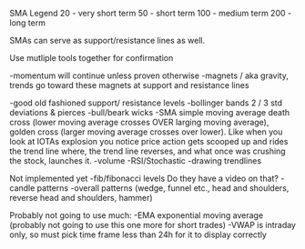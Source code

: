 
SMA Legend
20 - very short term
50 - short term
100 - medium term
200 - long term

SMAs can serve as support/resistance lines as well.

Use mutliple tools together for confirmation

-momentum will continue unless proven otherwise
-magnets / aka gravity, trends go toward these magnets at support and resistance lines

-good old fashioned support/ resistance levels
-bollinger bands 2 / 3 std deviations & pierces
-bull/beark wicks
-SMA simple moving average death cross (lower moving average crosses OVER larging moving average), golden cross (larger moving average crosses over lower). Like when you look at IOTAs explosion you notice price action gets scooped up and rides the trend line where, the trend line reverses, and what once was crushing the stock, launches it.
-volume
-RSI/Stochastic 
-drawing trendlines

Not implemented yet
-fib/fibonacci levels Do they have a video on that?
-candle patterns
-overall patterns (wedge, funnel etc., head and shoulders, reverse head and shoulders, hammer)

Probably not going to use much:
-EMA exponential moving average (probably not going to use this one more for short trades)
-VWAP is intraday only, so must pick time frame less than 24h for it  to display correctly
